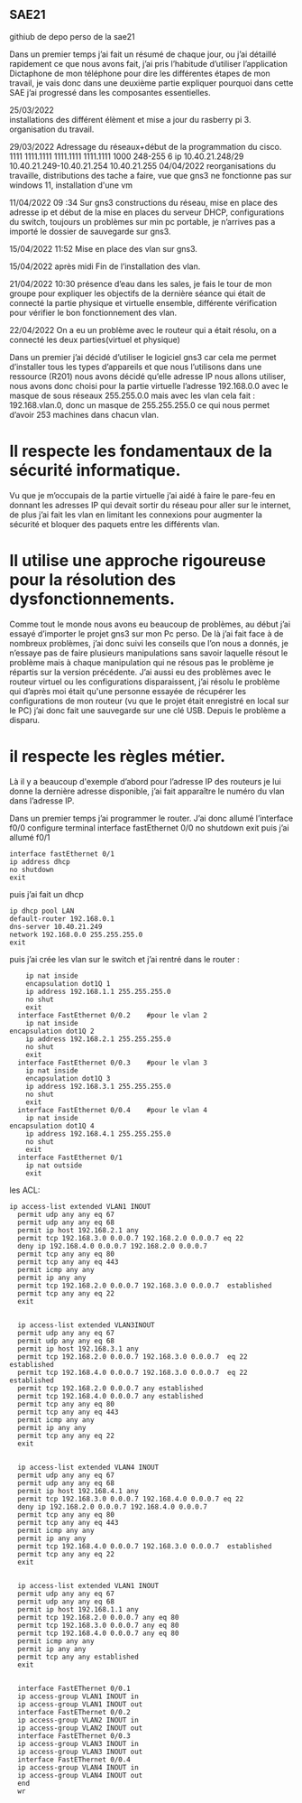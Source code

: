 ## SAE21
githiub de depo perso de la sae21

Dans un premier temps j’ai fait un résumé de chaque jour, ou j’ai détaillé rapidement ce que nous avons fait, j’ai pris l’habitude d’utiliser l’application Dictaphone de mon téléphone pour dire les différentes étapes de mon travail, je vais donc dans une deuxième partie expliquer pourquoi dans cette SAE j’ai progressé dans les composantes essentielles. 

25/03/2022            
installations  des différent élèment et mise a jour du rasberry pi 3.
organisation du travail.

29/03/2022
Adressage du réseaux+début de la programmation du cisco. 
1111 1111.1111 1111.1111 1111.1111 1000
248-255 6 ip
10.40.21.248/29
10.40.21.249-10.40.21.254
10.40.21.255
04/04/2022 reorganisations du travaille, distributions des tache a faire, vue que gns3 ne fonctionne pas sur windows 11, installation d'une vm

11/04/2022  09 :34
Sur gns3 constructions du réseau, mise en place des adresse ip et début de la mise en places du serveur DHCP, configurations du switch, toujours un problèmes sur min pc portable, je n’arrives pas a importé le dossier de sauvegarde sur gns3.

15/04/2022        11:52
Mise en place des vlan sur gns3.

15/04/2022 après midi 
Fin de l’installation des vlan. 

21/04/2022 10:30 
présence d’eau dans les sales, je fais le tour de mon groupe pour expliquer les objectifs de la dernière séance qui était de connecté la partie physique et virtuelle ensemble, différente vérification pour vérifier le bon fonctionnement des vlan. 

22/04/2022 
On a eu un problème avec le routeur qui a était résolu, on a connecté les deux parties(virtuel et physique) 

Dans un premier j’ai décidé d’utiliser le logiciel gns3 car cela me permet d’installer tous les types d’appareils et que nous l’utilisons dans une ressource (R201) 
nous avons décidé qu’elle adresse IP nous allons utiliser, nous avons donc choisi pour la partie virtuelle l’adresse 192.168.0.0 avec le masque de sous réseaux 255.255.0.0 mais avec les vlan cela fait : 192.168.vlan.0, donc un masque de 255.255.255.0 ce qui nous permet d’avoir 253 machines dans chacun vlan.

# Il respecte les fondamentaux de la sécurité informatique. 
Vu que je m’occupais de la partie virtuelle j’ai aidé à faire le pare-feu en donnant les adresses IP qui devait sortir du réseau pour aller sur le internet, de plus j’ai fait les vlan en limitant les connexions pour augmenter la sécurité et bloquer des paquets entre les différents vlan. 
# Il utilise une approche rigoureuse pour la résolution des dysfonctionnements. 
Comme tout le monde nous avons eu beaucoup de problèmes, au début j’ai essayé d’importer le projet gns3 sur mon Pc perso. De là j’ai fait face à de nombreux problèmes, j’ai donc suivi les conseils que l’on nous a donnés, je n’essaye pas de faire plusieurs manipulations sans savoir laquelle résout le problème mais à chaque manipulation qui ne résous pas le problème je répartis sur la version précédente. J’ai aussi eu des problèmes avec le routeur virtuel ou les configurations disparaissent, j’ai résolu le problème qui d’après moi était qu'une personne essayée de récupérer les configurations de mon routeur (vu que le projet était enregistré en local sur le PC) j’ai donc fait une sauvegarde sur une clé USB. Depuis le problème a disparu. 
# il respecte les règles métier. 
Là il y a beaucoup d'exemple d’abord pour l’adresse IP des routeurs je lui donne la dernière adresse disponible, j’ai fait apparaître le numéro du vlan dans l’adresse IP.


Dans un premier temps j’ai programmer le router.
J’ai donc allumé l’interface f0/0
  configure terminal 
    interface fastEthernet 0/0
    no shutdown
    exit
    puis j’ai allumé f0/1

    interface fastEthernet 0/1
    ip address dhcp
    no shutdown 
    exit 
   
puis j’ai fait un dhcp

    ip dhcp pool LAN
    default-router 192.168.0.1
    dns-server 10.40.21.249
    network 192.168.0.0 255.255.255.0
    exit
puis j’ai crée les vlan sur le switch et j’ai rentré dans le router :
``` interface FastEthernet 0/0.1    #pour le vlan 1
    ip nat inside
  	encapsulation dot1Q 1
  	ip address 192.168.1.1 255.255.255.0
	no shut
  	exit
  interface FastEthernet 0/0.2    #pour le vlan 2
  	ip nat inside
encapsulation dot1Q 2
  	ip address 192.168.2.1 255.255.255.0
	no shut
  	exit
  interface FastEthernet 0/0.3    #pour le vlan 3
  	ip nat inside
	encapsulation dot1Q 3
  	ip address 192.168.3.1 255.255.255.0
	no shut
  	exit
  interface FastEthernet 0/0.4    #pour le vlan 4
  	ip nat inside
encapsulation dot1Q 4
  	ip address 192.168.4.1 255.255.255.0
	no shut
  	exit
  interface FastEthernet 0/1
  	ip nat outside
  	exit
 ```
   
   
    
les ACL:
 ```
 ip access-list extended VLAN1 INOUT
   permit udp any any eq 67   
   permit udp any any eq 68  
   permit ip host 192.168.2.1 any
   permit tcp 192.168.3.0 0.0.0.7 192.168.2.0 0.0.0.7 eq 22
   deny ip 192.168.4.0 0.0.0.7 192.168.2.0 0.0.0.7
   permit tcp any any eq 80
   permit tcp any any eq 443
   permit icmp any any 
   permit ip any any 
   permit tcp 192.168.2.0 0.0.0.7 192.168.3.0 0.0.0.7  established
   permit tcp any any eq 22
   exit


   ip access-list extended VLAN3INOUT
   permit udp any any eq 67
   permit udp any any eq 68
   permit ip host 192.168.3.1 any
   permit tcp 192.168.2.0 0.0.0.7 192.168.3.0 0.0.0.7  eq 22 established
   permit tcp 192.168.4.0 0.0.0.7 192.168.3.0 0.0.0.7  eq 22 established
   permit tcp 192.168.2.0 0.0.0.7 any established
   permit tcp 192.168.4.0 0.0.0.7 any established
   permit tcp any any eq 80
   permit tcp any any eq 443
   permit icmp any any
   permit ip any any
   permit tcp any any eq 22
   exit


   ip access-list extended VLAN4 INOUT
   permit udp any any eq 67
   permit udp any any eq 68
   permit ip host 192.168.4.1 any
   permit tcp 192.168.3.0 0.0.0.7 192.168.4.0 0.0.0.7 eq 22
   deny ip 192.168.2.0 0.0.0.7 192.168.4.0 0.0.0.7
   permit tcp any any eq 80
   permit tcp any any eq 443
   permit icmp any any 
   permit ip any any
   permit tcp 192.168.4.0 0.0.0.7 192.168.3.0 0.0.0.7  established
   permit tcp any any eq 22
   exit


   ip access-list extended VLAN1 INOUT
   permit udp any any eq 67
   permit udp any any eq 68
   permit ip host 192.168.1.1 any
   permit tcp 192.168.2.0 0.0.0.7 any eq 80
   permit tcp 192.168.3.0 0.0.0.7 any eq 80
   permit tcp 192.168.4.0 0.0.0.7 any eq 80
   permit icmp any any
   permit ip any any
   permit tcp any any established
   exit


   interface FastEThernet 0/0.1
   ip access-group VLAN1 INOUT in
   ip access-group VLAN1 INOUT out
   interface FastEThernet 0/0.2
   ip access-group VLAN2 INOUT in
   ip access-group VLAN2 INOUT out
   interface FastEThernet 0/0.3
   ip access-group VLAN3 INOUT in
   ip access-group VLAN3 INOUT out
   interface FastEThernet 0/0.4
   ip access-group VLAN4 INOUT in
   ip access-group VLAN4 INOUT out
   end
   wr




